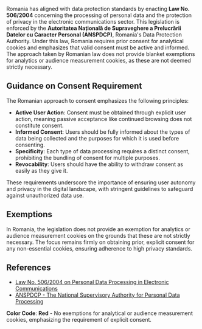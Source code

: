 Romania has aligned with data protection standards by enacting **Law No. 506/2004** concerning the processing of personal data and the protection of privacy in the electronic communications sector. This legislation is enforced by the **Autoritatea Națională de Supraveghere a Prelucrării Datelor cu Caracter Personal (ANSPDCP)**, Romania's Data Protection Authority. Under this law, Romania requires prior consent for analytical cookies and emphasizes that valid consent must be active and informed. The approach taken by Romanian law does not provide blanket exemptions for analytics or audience measurement cookies, as these are not deemed strictly necessary.

## Guidance on Consent Requirement
The Romanian approach to consent emphasizes the following principles:
- **Active User Action**: Consent must be obtained through explicit user action, meaning passive acceptance like continued browsing does not constitute consent.
- **Informed Consent**: Users should be fully informed about the types of data being collected and the purposes for which it is used before consenting.
- **Specificity**: Each type of data processing requires a distinct consent, prohibiting the bundling of consent for multiple purposes.
- **Revocability**: Users should have the ability to withdraw consent as easily as they give it.

These requirements underscore the importance of ensuring user autonomy and privacy in the digital landscape, with stringent guidelines to safeguard against unauthorized data use.

## Exemptions
In Romania, the legislation does not provide an exemption for analytics or audience measurement cookies on the grounds that these are not strictly necessary. The focus remains firmly on obtaining prior, explicit consent for any non-essential cookies, ensuring adherence to high privacy standards.

## References
- [Law No. 506/2004 on Personal Data Processing in Electronic Communications](https://lege5.ro/Gratuit/gu3tmobr/legea-nr-506-2004-privind-prelucrarea-datelor-cu-caracter-personal-si-protectia-vietii-private-in-sectorul-comunicatiilor-electronice)
- [ANSPDCP - The National Supervisory Authority for Personal Data Processing](https://www.dataprotection.ro/)

**Color Code**: **Red** - No exemptions for analytical or audience measurement cookies, emphasizing the requirement of explicit consent.